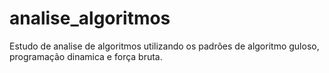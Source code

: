 # analise_algoritmos
Estudo de analise de algoritmos utilizando os padrões de algoritmo guloso, programação dinamica e força bruta.
